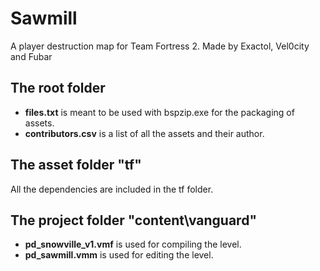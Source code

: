 # Sawmill

A player destruction map for Team Fortress 2. Made by Exactol, Vel0city and Fubar

## The root folder
- **files.txt** is meant to be used with bspzip.exe for the packaging of assets.
- **contributors.csv** is a list of all the assets and their author.

## The asset folder "tf\"
All the dependencies are included in the tf folder.

## The project folder "content\vanguard"
- **pd_snowville_v1.vmf** is used for compiling the level.
- **pd_sawmill.vmm** is used for editing the level.
